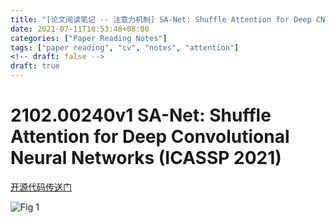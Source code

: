 ```yaml
---
title: "[论文阅读笔记 -- 注意力机制] SA-Net: Shuffle Attention for Deep CNNs (ICASSP 2021)"
date: 2021-07-11T10:53:48+08:00
categories: ["Paper Reading Notes"]
tags: ["paper reading", "cv", "notes", "attention"]
<!-- draft: false -->
draft: true
---
```


# 2102.00240v1 SA-Net: Shuffle Attention for Deep Convolutional Neural Networks (ICASSP 2021)

[开源代码传送门](https://github.com/wofmanaf/SA-Net)

![Fig 1](/images/2021/PRN40/1.png)
